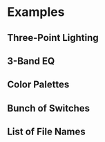 <MultiSelectPopup />

# Examples

## Three-Point Lighting

<ExampleThreePointLighting />

## 3-Band EQ

<ExampleContainer
	:initialValue="{low: 0, mid: 0, high: 0}"
	:scheme="{
		low: {type: 'number', ui: 'angle', min: -100, max: 100, icon: 'mdi-equalizer'},
		mid: {type: 'number', ui: 'angle', min: -100, max: 100, icon: 'mdi-equalizer'},
		high: {type: 'number', ui: 'angle', min: -100, max: 100, icon: 'mdi-equalizer'},
	}"
/>

## Color Palettes

<ExampleContainer
	:initialValue="{color1: '#000000', color2: '#FBF4EF', color3: '#E8EAEB', color4: '#AAABAE', color5: '#975E64'}"
	:scheme="{
		color1: {type: 'string', ui: 'color', icon: 'mdi-palette'},
		color2: {type: 'string', ui: 'color', icon: 'mdi-palette'},
		color3: {type: 'string', ui: 'color', icon: 'mdi-palette'},
		color4: {type: 'string', ui: 'color', icon: 'mdi-palette'},
		color5: {type: 'string', ui: 'color', icon: 'mdi-palette'},
	}"
/>

## Bunch of Switches

<ExampleContainer
	:initialValue="{
		switch_1: true,
		switch_2: false,
		switch_3: true,
		switch_4: false,
		switch_5: true,
		switch_6: false,
		switch_7: true,
		switch_8: false,
		switch_9: true,
		switch_10: false,
	}"
	:scheme="{
		switch_1: {type: 'boolean', ui: 'switch', icon: 'mdi-toggle-switch'},
		switch_2: {type: 'boolean', ui: 'switch', icon: 'mdi-toggle-switch'},
		switch_3: {type: 'boolean', ui: 'switch', icon: 'mdi-toggle-switch'},
		switch_4: {type: 'boolean', ui: 'switch', icon: 'mdi-toggle-switch'},
		switch_5: {type: 'boolean', ui: 'switch', icon: 'mdi-toggle-switch'},
		switch_6: {type: 'boolean', ui: 'switch', icon: 'mdi-toggle-switch'},
		switch_7: {type: 'boolean', ui: 'switch', icon: 'mdi-toggle-switch'},
		switch_8: {type: 'boolean', ui: 'switch', icon: 'mdi-toggle-switch'},
		switch_9: {type: 'boolean', ui: 'switch', icon: 'mdi-toggle-switch'},
		switch_10: {type: 'boolean', ui: 'switch', icon: 'mdi-toggle-switch'},
	}"
/>

## List of File Names

<ExampleContainer
	:initialValue="{
		file_1: 'icon42.svg',
		file_2: 'logo17.svg',
		file_3: 'graphic3.svg',
		file_4: 'illustration89.svg',
		file_5: 'diagram25.svg',
		file_6: 'chart64.svg',
		file_7: 'banner31.svg',
		file_8: 'avatar12.svg',
		file_9: 'background76.svg',
		file_10: 'pattern58.svg',
	}"
	:scheme="{
		file_1: {type: 'string', icon: 'mdi:file'},
		file_2: {type: 'string', icon: 'mdi:file'},
		file_3: {type: 'string', icon: 'mdi:file'},
		file_4: {type: 'string', icon: 'mdi:file'},
		file_5: {type: 'string', icon: 'mdi:file'},
		file_6: {type: 'string', icon: 'mdi:file'},
		file_7: {type: 'string', icon: 'mdi:file'},
		file_8: {type: 'string', icon: 'mdi:file'},
		file_9: {type: 'string', icon: 'mdi:file'},
		file_10: {type: 'string', icon: 'mdi:file'},
	}"
/>